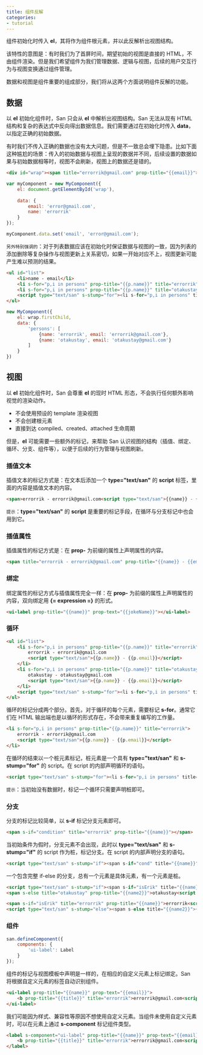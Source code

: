 ```yaml
---
title: 组件反解
categories:
- tutorial
---
```



组件初始化时传入 **el**，其将作为组件根元素，并以此反解析出视图结构。

该特性的意图是：有时我们为了首屏时间，期望初始的视图是直接的 HTML，不由组件渲染。但是我们希望组件为我们管理数据、逻辑与视图，后续的用户交互行为与视图变换通过组件管理。

数据和视图是组件重要的组成部分，我们将从这两个方面说明组件反解的功能。


数据
----


以 **el** 初始化组件时，San 只会从 **el** 中解析出视图结构。San 无法从现有 HTML 结构和复杂的表达式中反向得出数据信息。我们需要通过在初始化时传入 **data**，以指定正确的初始数据。


有时我们不传入正确的数据也没有太大问题，但是不一致总会埋下隐患。比如下面这种尴尬的场景：传入的初始数据与视图上呈现的数据并不同，后续设置的数据如果与初始数据相等时，视图不会刷新，视图上的数据还是错的。

```html
<div id="wrap"><span title="errorrik@gmail.com" prop-title="{{email}}">errorrik</span></div>
```

```javascript
var myComponent = new MyComponent({
    el: document.getElementById('wrap'),
    
    data: {
        email: 'error@gmail.com',
        name: 'errorrik'
    }
});

myComponent.data.set('email', 'error@gmail.com');
```

`另外特别强调的`：对于列表数据应该在初始化时保证数据与视图的一致，因为列表的添加删除等复杂操作与视图更新上关系密切，如果一开始对应不上，视图更新可能产生难以预测的结果。

```html
<ul id="list">
    <li>name - email</li>
    <li s-for="p,i in persons" prop-title="{{p.name}}" title="errorrik">errorrik - errorrik@gmail.com<script type="text/san">{{p.name}} - {{p.email}}</script></li>
    <li s-for="p,i in persons" prop-title="{{p.name}}" title="otakustay">otakustay - otakustay@gmail.com<script type="text/san">{{p.name}} - {{p.email}}</script></li>
    <script type="text/san" s-stump="for"><li s-for="p,i in persons" title="{{p.name}}">{{p.name}} - {{p.email}}</li></script>
</ul>
```

```javascript
new MyComponent({
    el: wrap.firstChild,
    data: {
        'persons': [
            {name: 'errorrik', email: 'errorrik@gmail.com'},
            {name: 'otakustay', email: 'otakustay@gmail.com'}
        ]
    }
})
```



视图
----

以 **el** 初始化组件时，San 会尊重 **el** 的现时 HTML 形态，不会执行任何额外影响视觉的渲染动作。

- 不会使用预设的 template 渲染视图
- 不会创建根元素
- 直接到达 compiled、created、attached 生命周期

但是，**el** 可能需要一些额外的标记，来帮助 San 认识视图的结构（插值、绑定、循环、分支、组件等），以便于后续的行为管理与视图刷新。

### 插值文本

插值文本的标记方式是：在文本后添加一个 **type="text/san"** 的 **script** 标签，里面的内容是插值文本的内容。

```html
<span>errorrik - errorrik@gmail.com<script type="text/san">{{name}} - {{email}}</script></span>
```

`提示`：**type="text/san"** 的 **script** 是重要的标记手段，在循环与分支标记中也会用到它。


### 插值属性

插值属性的标记方式是：在 **prop-** 为前缀的属性上声明属性的内容。

```html
<span title="errorrik - errorrik@gmail.com" prop-title="{{name}} - {{email}}"></span>
```

### 绑定

绑定属性的标记方式与插值属性完全一样：在 **prop-** 为前缀的属性上声明属性的内容，双向绑定用 **{= expression =}** 的形式。

```html
<ui-label prop-title="{{name}}" prop-text="{{jokeName}}"></ui-label>
```

### 循环

```html
<ul id="list">
    <li s-for="p,i in persons" prop-title="{{p.name}}" title="errorrik">
        errorrik - errorrik@gmail.com
        <script type="text/san">{{p.name}} - {{p.email}}</script>
    </li>
    <li s-for="p,i in persons" prop-title="{{p.name}}" title="otakustay">
        otakustay - otakustay@gmail.com
        <script type="text/san">{{p.name}} - {{p.email}}</script>
    </li>
    <script type="text/san" s-stump="for"><li s-for="p,i in persons" title="{{p.name}}">{{p.name}} - {{p.email}}</li></script>
</ul>
```

循环的标记分成两个部分。首先，对于循环的每个元素，需要标记 **s-for**。通常它们在 HTML 输出端也是以循环的形式存在，不会带来重复编写的工作量。

```html
<li s-for="p,i in persons" prop-title="{{p.name}}" title="errorrik">
    errorrik - errorrik@gmail.com
    <script type="text/san">{{p.name}} - {{p.email}}</script>
</li>
```

在循环的结束以一个桩元素标记，桩元素是一个具有 **type="text/san"** 和 **s-stump="for"** 的 script。在 script 的内部声明循环的语句。


```html
<script type="text/san" s-stump="for"><li s-for="p,i in persons" title="{{p.name}}">{{p.name}} - {{p.email}}</li></script>
```

`提示`：当初始没有数据时，标记一个循环只需要声明桩即可。


### 分支

分支的标记比较简单，以 **s-if** 标记分支元素即可。

```html
<span s-if="condition" title="errorrik" prop-title="{{name}}"></span>
```

当初始条件为假时，分支元素不会出现，此时以 **type="text/san"** 和 **s-stump="if"** 的 script 作为桩，标记分支。在 script 的内部声明分支的语句。

```html
<script type="text/san" s-stump="if"><span s-if="cond" title="{{name}}">{{name}}</span></script>
```

一个包含完整 if-else 的分支，总有一个元素是具体元素，有一个元素是桩。

```html
<script type="text/san" s-stump="if"><span s-if="isErik" title="{{name}}">{{name}}</span></script>
<span s-else title="otakustay" prop-title="{{name2}}">otakustay<script type="text/san">{{name2}}</script></span>
```

```html
<span s-if="isErik" title="errorrik" prop-title="{{name}}">errorrik<script type="text/san">{{name}}</script></span>
<script type="text/san" s-stump="else"><span s-else title="{{name2}}">{{name2}}</span></script>
```


### 组件

```javascript
san.defineComponent({
    components: {
        'ui-label': Label
    }
});
```

组件的标记与视图模板中声明是一样的，在相应的自定义元素上标记绑定。San 将根据自定义元素的标签自动识别组件。

```html
<ui-label prop-title="{{name}}" prop-text="{{email}}">
    <b prop-title="{{title}}" title="errorrik">errorrik@gmail.com<script type="text/san">{{text}}</script></b>
</ui-label>
```

我们可能因为样式、兼容性等原因不想使用自定义元素。当组件未使用自定义元素时，可以在元素上通过 **s-component** 标记组件类型。

```html
<label s-component="ui-label" prop-title="{{name}}" prop-text="{{email}}">
    <b prop-title="{{title}}" title="errorrik">errorrik@gmail.com<script type="text/san">{{text}}</script></b>
</label>
```

